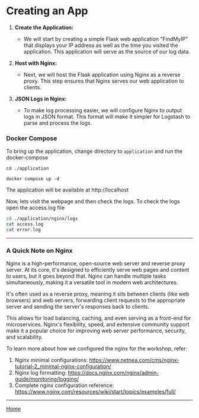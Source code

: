 # Creating an App

1. **Create the Application:**
    - We will start by creating a simple Flask web application "FindMyIP" that displays your IP address as well as the
      time you visited the application. This application will
      serve as the source of our log data.

2. **Host with Nginx:**
    - Next, we will host the Flask application using Nginx as a reverse proxy. This step ensures that Nginx serves our
      web application to clients.


3. **JSON Logs in Nginx:**
    - To make log processing easier, we will configure Nginx to output logs in JSON format. This format will make it
      simpler for Logstash to parse and process the logs.

### Docker Compose

To bring up the application, change directory to `application` and run the docker-compose

```shell
cd ./application

docker compose up -d 
```

The application will be available at http://localhost

Now, lets visit the webpage and then check the logs. To check the logs open the access.log file 
```sh
cd ./application/nginx/logs 
cat access.log
cat error.log 
```

---

### A Quick Note on Nginx 


Nginx is a high-performance, open-source web server and reverse proxy server. At its core, it's designed to efficiently
serve web pages and content to users, but it goes beyond that. Nginx can handle multiple tasks simultaneously, making it
a versatile tool in modern web architectures. 

It's often used as a reverse proxy, meaning it sits between clients (like
web browsers) and web servers, forwarding client requests to the appropriate server and sending the server's responses
back to clients. 

This allows for load balancing, caching, and even serving as a front-end for microservices. Nginx's
flexibility, speed, and extensive community support make it a popular choice for improving web server performance,
security, and scalability.

To learn more about how we configured the nginx for the workshop, refer:

1. Nginx minimal configurations: https://www.netnea.com/cms/nginx-tutorial-2_minimal-nginx-configuration/
2. Nginx log formatting: https://docs.nginx.com/nginx/admin-guide/monitoring/logging/
3. Complete nginx configuration reference: https://www.nginx.com/resources/wiki/start/topics/examples/full/

----

[Home](../README.md)